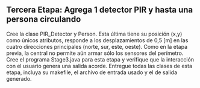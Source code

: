 ## Tercera Etapa: Agrega 1 detector PIR y hasta una persona circulando
Cree la clase PIR_Detector y Person. Esta última tiene su posición (x,y) como únicos atributos, 
responde a los desplazamientos de 0,5 [m] en las cuatro direcciones principales (norte, sur, este, 
oeste). Como en la etapa previa, la central no permite aún armar sólo los sensores del perímetro.
Cree el programa Stage3.java para esta etapa y verifique que la interacción con el usuario genera 
una salida acorde. 
Entregue todas las clases de esta etapa, incluya su makefile, el archivo de entrada usado y el de 
salida generado.
